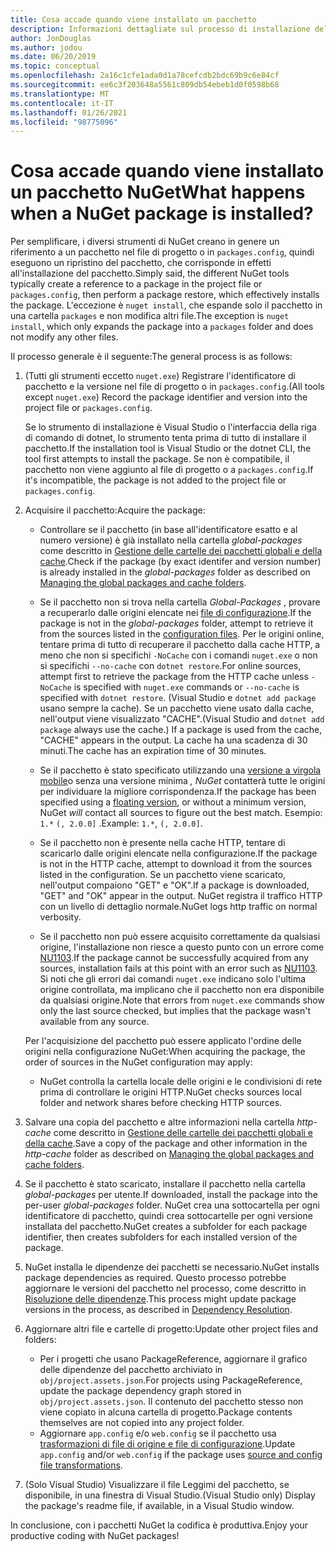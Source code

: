 ```yaml
---
title: Cosa accade quando viene installato un pacchetto
description: Informazioni dettagliate sul processo di installazione del pacchetto
author: JonDouglas
ms.author: jodou
ms.date: 06/20/2019
ms.topic: conceptual
ms.openlocfilehash: 2a16c1cfe1ada0d1a78cefcdb2bdc69b9c6e84cf
ms.sourcegitcommit: ee6c3f203648a5561c809db54ebeb1d0f0598b68
ms.translationtype: MT
ms.contentlocale: it-IT
ms.lasthandoff: 01/26/2021
ms.locfileid: "98775096"
---
```

# <a name="what-happens-when-a-nuget-package-is-installed"></a><span data-ttu-id="5ad2c-103">Cosa accade quando viene installato un pacchetto NuGet</span><span class="sxs-lookup"><span data-stu-id="5ad2c-103">What happens when a NuGet package is installed?</span></span>

<span data-ttu-id="5ad2c-104">Per semplificare, i diversi strumenti di NuGet creano in genere un riferimento a un pacchetto nel file di progetto o in `packages.config`, quindi eseguono un ripristino del pacchetto, che corrisponde in effetti all'installazione del pacchetto.</span><span class="sxs-lookup"><span data-stu-id="5ad2c-104">Simply said, the different NuGet tools typically create a reference to a package in the project file or `packages.config`, then perform a package restore, which effectively installs the package.</span></span> <span data-ttu-id="5ad2c-105">L'eccezione è `nuget install`, che espande solo il pacchetto in una cartella `packages` e non modifica altri file.</span><span class="sxs-lookup"><span data-stu-id="5ad2c-105">The exception is `nuget install`, which only expands the package into a `packages` folder and does not modify any other files.</span></span>

<span data-ttu-id="5ad2c-106">Il processo generale è il seguente:</span><span class="sxs-lookup"><span data-stu-id="5ad2c-106">The general process is as follows:</span></span>

1. <span data-ttu-id="5ad2c-107">(Tutti gli strumenti eccetto `nuget.exe`) Registrare l'identificatore di pacchetto e la versione nel file di progetto o in `packages.config`.</span><span class="sxs-lookup"><span data-stu-id="5ad2c-107">(All tools except `nuget.exe`) Record the package identifier and version into the project file or `packages.config`.</span></span>

   <span data-ttu-id="5ad2c-108">Se lo strumento di installazione è Visual Studio o l'interfaccia della riga di comando di dotnet, lo strumento tenta prima di tutto di installare il pacchetto.</span><span class="sxs-lookup"><span data-stu-id="5ad2c-108">If the installation tool is Visual Studio or the dotnet CLI, the tool first attempts to install the package.</span></span> <span data-ttu-id="5ad2c-109">Se non è compatibile, il pacchetto non viene aggiunto al file di progetto o a `packages.config`.</span><span class="sxs-lookup"><span data-stu-id="5ad2c-109">If it's incompatible, the package is not added to the project file or `packages.config`.</span></span>

2. <span data-ttu-id="5ad2c-110">Acquisire il pacchetto:</span><span class="sxs-lookup"><span data-stu-id="5ad2c-110">Acquire the package:</span></span>
   - <span data-ttu-id="5ad2c-111">Controllare se il pacchetto (in base all'identificatore esatto e al numero versione) è già installato nella cartella *global-packages* come descritto in [Gestione delle cartelle dei pacchetti globali e della cache](../consume-packages/managing-the-global-packages-and-cache-folders.md).</span><span class="sxs-lookup"><span data-stu-id="5ad2c-111">Check if the package (by exact identifer and version number) is already installed in the *global-packages* folder as described on [Managing the global packages and cache folders](../consume-packages/managing-the-global-packages-and-cache-folders.md).</span></span>

   - <span data-ttu-id="5ad2c-112">Se il pacchetto non si trova nella cartella *Global-Packages* , provare a recuperarlo dalle origini elencate nei [file di configurazione](../consume-packages/Configuring-NuGet-Behavior.md).</span><span class="sxs-lookup"><span data-stu-id="5ad2c-112">If the package is not in the *global-packages* folder, attempt to retrieve it from the sources listed in the [configuration files](../consume-packages/Configuring-NuGet-Behavior.md).</span></span> <span data-ttu-id="5ad2c-113">Per le origini online, tentare prima di tutto di recuperare il pacchetto dalla cache HTTP, a meno che non si specifichi `-NoCache` con i comandi `nuget.exe` o non si specifichi `--no-cache` con `dotnet restore`.</span><span class="sxs-lookup"><span data-stu-id="5ad2c-113">For online sources, attempt first to retrieve the package from the HTTP cache unless `-NoCache` is specified with `nuget.exe` commands or `--no-cache` is specified with `dotnet restore`.</span></span> <span data-ttu-id="5ad2c-114">(Visual Studio e `dotnet add package` usano sempre la cache). Se un pacchetto viene usato dalla cache, nell'output viene visualizzato "CACHE".</span><span class="sxs-lookup"><span data-stu-id="5ad2c-114">(Visual Studio and `dotnet add package` always use the cache.) If a package is used from the cache, "CACHE" appears in the output.</span></span> <span data-ttu-id="5ad2c-115">La cache ha una scadenza di 30 minuti.</span><span class="sxs-lookup"><span data-stu-id="5ad2c-115">The cache has an expiration time of 30 minutes.</span></span>

   - <span data-ttu-id="5ad2c-116">Se il pacchetto è stato specificato utilizzando una [versione a virgola mobile](../consume-packages/Package-References-in-Project-Files.md#floating-versions)o senza una versione minima *, NuGet* contatterà tutte le origini per individuare la migliore corrispondenza.</span><span class="sxs-lookup"><span data-stu-id="5ad2c-116">If the package has been specified using a [floating version](../consume-packages/Package-References-in-Project-Files.md#floating-versions), or without a minimum version, NuGet *will* contact all sources to figure out the best match.</span></span>
   <span data-ttu-id="5ad2c-117">Esempio: `1.*` `(, 2.0.0]` .</span><span class="sxs-lookup"><span data-stu-id="5ad2c-117">Example: `1.*`, `(, 2.0.0]`.</span></span>

   - <span data-ttu-id="5ad2c-118">Se il pacchetto non è presente nella cache HTTP, tentare di scaricarlo dalle origini elencate nella configurazione.</span><span class="sxs-lookup"><span data-stu-id="5ad2c-118">If the package is not in the HTTP cache, attempt to download it from the sources listed in the configuration.</span></span> <span data-ttu-id="5ad2c-119">Se un pacchetto viene scaricato, nell'output compaiono "GET" e "OK".</span><span class="sxs-lookup"><span data-stu-id="5ad2c-119">If a package is downloaded, "GET" and "OK" appear in the output.</span></span> <span data-ttu-id="5ad2c-120">NuGet registra il traffico HTTP con un livello di dettaglio normale.</span><span class="sxs-lookup"><span data-stu-id="5ad2c-120">NuGet logs http traffic on normal verbosity.</span></span>

   - <span data-ttu-id="5ad2c-121">Se il pacchetto non può essere acquisito correttamente da qualsiasi origine, l'installazione non riesce a questo punto con un errore come [NU1103](../reference/errors-and-warnings/NU1103.md).</span><span class="sxs-lookup"><span data-stu-id="5ad2c-121">If the package cannot be successfully acquired from any sources, installation fails at this point with an error such as [NU1103](../reference/errors-and-warnings/NU1103.md).</span></span> <span data-ttu-id="5ad2c-122">Si noti che gli errori dai comandi `nuget.exe` indicano solo l'ultima origine controllata, ma implicano che il pacchetto non era disponibile da qualsiasi origine.</span><span class="sxs-lookup"><span data-stu-id="5ad2c-122">Note that errors from `nuget.exe` commands show only the last source checked, but implies that the package wasn't available from any source.</span></span>

   <span data-ttu-id="5ad2c-123">Per l'acquisizione del pacchetto può essere applicato l'ordine delle origini nella configurazione NuGet:</span><span class="sxs-lookup"><span data-stu-id="5ad2c-123">When acquiring the package, the order of sources in the NuGet configuration may apply:</span></span>

   - <span data-ttu-id="5ad2c-124">NuGet controlla la cartella locale delle origini e le condivisioni di rete prima di controllare le origini HTTP.</span><span class="sxs-lookup"><span data-stu-id="5ad2c-124">NuGet checks sources local folder and network shares before checking HTTP sources.</span></span>

3. <span data-ttu-id="5ad2c-125">Salvare una copia del pacchetto e altre informazioni nella cartella *http-cache* come descritto in [Gestione delle cartelle dei pacchetti globali e della cache](../consume-packages/managing-the-global-packages-and-cache-folders.md).</span><span class="sxs-lookup"><span data-stu-id="5ad2c-125">Save a copy of the package and other information in the *http-cache* folder as described on [Managing the global packages and cache folders](../consume-packages/managing-the-global-packages-and-cache-folders.md).</span></span>

4. <span data-ttu-id="5ad2c-126">Se il pacchetto è stato scaricato, installare il pacchetto nella cartella *global-packages* per utente.</span><span class="sxs-lookup"><span data-stu-id="5ad2c-126">If downloaded, install the package into the per-user *global-packages* folder.</span></span> <span data-ttu-id="5ad2c-127">NuGet crea una sottocartella per ogni identificatore di pacchetto, quindi crea sottocartelle per ogni versione installata del pacchetto.</span><span class="sxs-lookup"><span data-stu-id="5ad2c-127">NuGet creates a subfolder for each package identifier, then creates subfolders for each installed version of the package.</span></span>

5. <span data-ttu-id="5ad2c-128">NuGet installa le dipendenze dei pacchetti se necessario.</span><span class="sxs-lookup"><span data-stu-id="5ad2c-128">NuGet installs package dependencies as required.</span></span> <span data-ttu-id="5ad2c-129">Questo processo potrebbe aggiornare le versioni del pacchetto nel processo, come descritto in [Risoluzione delle dipendenze](../concepts/dependency-resolution.md).</span><span class="sxs-lookup"><span data-stu-id="5ad2c-129">This process might update package versions in the process, as described in [Dependency Resolution](../concepts/dependency-resolution.md).</span></span>

6. <span data-ttu-id="5ad2c-130">Aggiornare altri file e cartelle di progetto:</span><span class="sxs-lookup"><span data-stu-id="5ad2c-130">Update other project files and folders:</span></span>

    - <span data-ttu-id="5ad2c-131">Per i progetti che usano PackageReference, aggiornare il grafico delle dipendenze del pacchetto archiviato in `obj/project.assets.json`.</span><span class="sxs-lookup"><span data-stu-id="5ad2c-131">For projects using PackageReference, update the package dependency graph stored in `obj/project.assets.json`.</span></span> <span data-ttu-id="5ad2c-132">Il contenuto del pacchetto stesso non viene copiato in alcuna cartella di progetto.</span><span class="sxs-lookup"><span data-stu-id="5ad2c-132">Package contents themselves are not copied into any project folder.</span></span>
    - <span data-ttu-id="5ad2c-133">Aggiornare `app.config` e/o `web.config` se il pacchetto usa [trasformazioni di file di origine e file di configurazione](../create-packages/source-and-config-file-transformations.md).</span><span class="sxs-lookup"><span data-stu-id="5ad2c-133">Update `app.config` and/or `web.config` if the package uses [source and config file transformations](../create-packages/source-and-config-file-transformations.md).</span></span>

7. <span data-ttu-id="5ad2c-134">(Solo Visual Studio) Visualizzare il file Leggimi del pacchetto, se disponibile, in una finestra di Visual Studio.</span><span class="sxs-lookup"><span data-stu-id="5ad2c-134">(Visual Studio only) Display the package's readme file, if available, in a Visual Studio window.</span></span>

<span data-ttu-id="5ad2c-135">In conclusione, con i pacchetti NuGet la codifica è produttiva.</span><span class="sxs-lookup"><span data-stu-id="5ad2c-135">Enjoy your productive coding with NuGet packages!</span></span>
